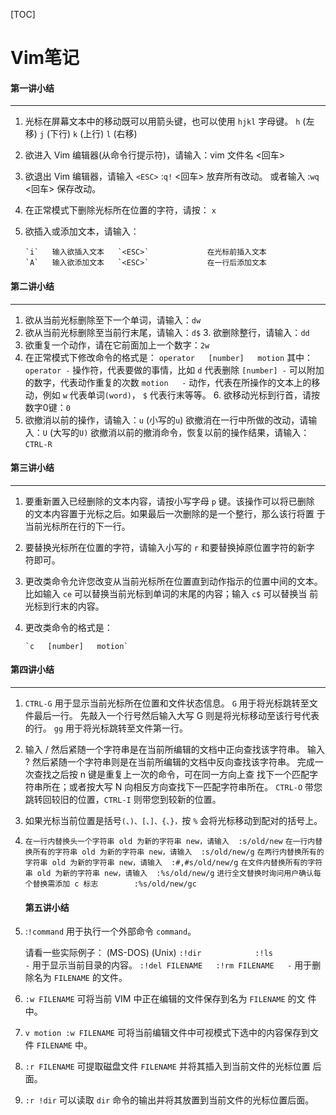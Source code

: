 [TOC]



# Vim笔记

#### 第一讲小结

------




  1. 光标在屏幕文本中的移动既可以用箭头键，也可以使用 `hjkl` 字母键。
         `h` (左移)       `j` (下行)       `k` (上行)     `l` (右移)

  2. 欲进入 Vim 编辑器(从命令行提示符)，请输入：vim 文件名 <回车>

  3. 欲退出 Vim 编辑器，请输入 `<ESC>`   :`q!`   <回车> 放弃所有改动。
                      或者输入 <ESC>   :`wq`   <回车> 保存改动。

  4. 在正常模式下删除光标所在位置的字符，请按： `x`

  5. 欲插入或添加文本，请输入：

         `i`   输入欲插入文本   `<ESC>`             在光标前插入文本
         `A`   输入欲添加文本   `<ESC>`             在一行后添加文本





#### **第二讲小结**

------




  1. 欲从当前光标删除至下一个单词，请输入：`dw`
  2. 欲从当前光标删除至当前行末尾，请输入：`d$`
    3. 欲删除整行，请输入：`dd`
  4. 欲重复一个动作，请在它前面加上一个数字：`2w`
  5. 在正常模式下修改命令的格式是：
               `operator   [number]   motion`
     其中：
       `operator -` 操作符，代表要做的事情，比如 `d` 代表删除
       `[number] -` 可以附加的数字，代表动作重复的次数
       `motion   -` 动作，代表在所操作的文本上的移动，例如 `w` 代表单词`(word)`，
                  `$` 代表行末等等。
    6. 欲移动光标到行首，请按数字0键：`0`
  7. 欲撤消以前的操作，请输入：`u` (小写的`u`)
     欲撤消在一行中所做的改动，请输入：`U` (大写的`U)`
     欲撤消以前的撤消命令，恢复以前的操作结果，请输入：`CTRL-R`





#### **第三讲小结**

------




  1. 要重新置入已经删除的文本内容，请按小写字母 `p` 键。该操作可以将已删除
     的文本内容置于光标之后。如果最后一次删除的是一个整行，那么该行将置
     于当前光标所在行的下一行。

  2. 要替换光标所在位置的字符，请输入小写的 `r` 和要替换掉原位置字符的新字
     符即可。

  3. 更改类命令允许您改变从当前光标所在位置直到动作指示的位置中间的文本。
     比如输入 `ce` 可以替换当前光标到单词的末尾的内容；输入 `c$` 可以替换当
     前光标到行末的内容。

  4. 更改类命令的格式是：

         `c   [number]   motion`



   #### **第四讲小结**

------




  1. `CTRL-G` 用于显示当前光标所在位置和文件状态信息。
     `G` 用于将光标跳转至文件最后一行。
     先敲入一个行号然后输入大写 G 则是将光标移动至该行号代表的行。
     `gg` 用于将光标跳转至文件第一行。

  2. 输入 / 然后紧随一个字符串是在当前所编辑的文档中正向查找该字符串。
     输入 ? 然后紧随一个字符串则是在当前所编辑的文档中反向查找该字符串。
     完成一次查找之后按 n 键是重复上一次的命令，可在同一方向上查
     找下一个匹配字符串所在；或者按大写 N 向相反方向查找下一匹配字符串所在。
     `CTRL-O` 带您跳转回较旧的位置，`CTRL-I` 则带您到较新的位置。

  3. 如果光标当前位置是括号`(、)、[、]、{、}，`按 `%` 会将光标移动到配对的括号上。

  4. `在一行内替换头一个字符串 old 为新的字符串 new，请输入  :s/old/new`
     `在一行内替换所有的字符串 old 为新的字符串 new，请输入  :s/old/new/g`
     `在两行内替换所有的字符串 old 为新的字符串 new，请输入  :#,#s/old/new/g`
     `在文件内替换所有的字符串 old 为新的字符串 new，请输入  :%s/old/new/g`
     `进行全文替换时询问用户确认每个替换需添加 c 标志        :%s/old/new/gc`



  

      #### **第五讲小结**            


  1. :`!command` 用于执行一个外部命令 `command`。

     请看一些实际例子：
         (MS-DOS)         (Unix)
          `:!dir            :!ls            -`  用于显示当前目录的内容。
          `:!del FILENAME   :!rm FILENAME   -`  用于删除名为 `FILENAME` 的文件。

  2. `:w FILENAME`  可将当前 VIM 中正在编辑的文件保存到名为 `FILENAME` 的文
     件中。

  3. `v motion :w FILENAME` 可将当前编辑文件中可视模式下选中的内容保存到文件
     `FILENAME` 中。

  4. `:r FILENAME` 可提取磁盘文件 `FILENAME` 并将其插入到当前文件的光标位置
     后面。

  5. `:r !dir` 可以读取 `dir` 命令的输出并将其放置到当前文件的光标位置后面。

